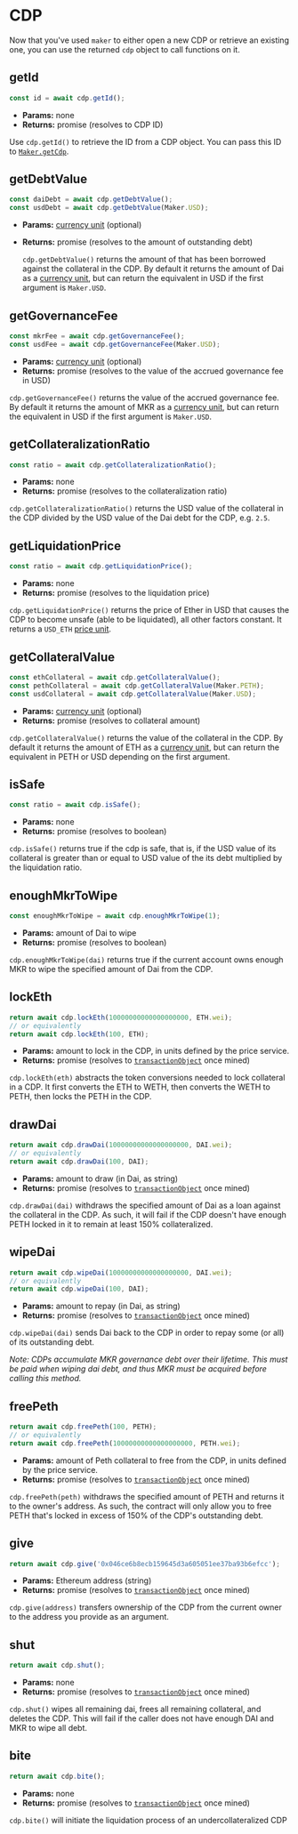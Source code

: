 # CDP

Now that you've used `maker` to either open a new CDP or retrieve an existing one, you can use the returned `cdp` object to call functions on it.

## **getId**

```javascript
const id = await cdp.getId();
```

* **Params:** none
* **Returns:** promise (resolves to CDP ID)

Use `cdp.getId()` to retrieve the ID from a CDP object. You can pass this ID to
[`Maker.getCdp`](#getcdp).

## **getDebtValue**

```javascript
const daiDebt = await cdp.getDebtValue();
const usdDebt = await cdp.getDebtValue(Maker.USD);
```

* **Params:** [currency unit](#units) (optional)
* **Returns:** promise (resolves to the amount of outstanding debt)

  `cdp.getDebtValue()` returns the amount of that has been borrowed against the collateral in the CDP. By default it returns the amount of Dai as a [currency unit](#units), but can return the equivalent in USD if the first argument is `Maker.USD`.

## **getGovernanceFee**

```javascript
const mkrFee = await cdp.getGovernanceFee();
const usdFee = await cdp.getGovernanceFee(Maker.USD);
```

* **Params:** [currency unit](#units) (optional)
* **Returns:** promise (resolves to the value of the accrued governance fee in USD)

`cdp.getGovernanceFee()` returns the value of the accrued governance fee. By default it returns the amount of MKR as a [currency unit](#units), but can return the equivalent in USD if the first argument is `Maker.USD`.

## **getCollateralizationRatio**

```javascript
const ratio = await cdp.getCollateralizationRatio();
```

* **Params:** none
* **Returns:** promise (resolves to the collateralization ratio)

`cdp.getCollateralizationRatio()` returns the USD value of the collateral in the CDP divided by the USD value of the Dai debt for the CDP, e.g. `2.5`.

## **getLiquidationPrice**

```javascript
const ratio = await cdp.getLiquidationPrice();
```

* **Params:** none
* **Returns:** promise (resolves to the liquidation price)

`cdp.getLiquidationPrice()` returns the price of Ether in USD that causes the CDP to become unsafe (able to be liquidated), all other factors constant. It returns a `USD_ETH` [price unit](#units).

## **getCollateralValue**

```javascript
const ethCollateral = await cdp.getCollateralValue();
const pethCollateral = await cdp.getCollateralValue(Maker.PETH);
const usdCollateral = await cdp.getCollateralValue(Maker.USD);
```

* **Params:** [currency unit](#units) (optional)
* **Returns:** promise (resolves to collateral amount)

`cdp.getCollateralValue()` returns the value of the collateral in the CDP. By default it returns the amount of ETH as a [currency unit](#units), but can return the equivalent in PETH or USD depending on the first argument.

## **isSafe**

```javascript
const ratio = await cdp.isSafe();
```

* **Params:** none
* **Returns:** promise (resolves to boolean)

`cdp.isSafe()` returns true if the cdp is safe, that is, if the USD value of its collateral is greater than or equal to USD value of the its debt multiplied by the liquidation ratio.

## **enoughMkrToWipe**

```javascript
const enoughMkrToWipe = await cdp.enoughMkrToWipe(1);
```

* **Params:** amount of Dai to wipe
* **Returns:** promise (resolves to boolean)

`cdp.enoughMkrToWipe(dai)` returns true if the current account owns enough MKR to wipe the specified amount of Dai from the CDP.

## **lockEth**

```javascript
return await cdp.lockEth(10000000000000000000, ETH.wei);
// or equivalently
return await cdp.lockEth(100, ETH);
```

* **Params:** amount to lock in the CDP, in units defined by the price service.
* **Returns:** promise (resolves to [`transactionObject`](#transactions) once mined)

`cdp.lockEth(eth)` abstracts the token conversions needed to lock collateral in a CDP. It first converts the ETH to WETH, then converts the WETH to PETH, then locks the PETH in the CDP.

## **drawDai**

```javascript
return await cdp.drawDai(10000000000000000000, DAI.wei);
// or equivalently
return await cdp.drawDai(100, DAI);
```

* **Params:** amount to draw (in Dai, as string)
* **Returns:** promise (resolves to [`transactionObject`](#transactions) once mined)

`cdp.drawDai(dai)` withdraws the specified amount of Dai as a loan against the collateral in the CDP. As such, it will fail if the CDP doesn't have enough PETH locked in it to remain at least 150% collateralized.

## **wipeDai**

```javascript
return await cdp.wipeDai(10000000000000000000, DAI.wei);
// or equivalently
return await cdp.wipeDai(100, DAI);
```

* **Params:** amount to repay (in Dai, as string)
* **Returns:** promise (resolves to [`transactionObject`](#transactions) once mined)

`cdp.wipeDai(dai)` sends Dai back to the CDP in order to repay some (or all) of its outstanding debt.

*Note: CDPs accumulate MKR governance debt over their lifetime. This must be paid when wiping dai debt, and thus MKR must be acquired before calling this method.*

## **freePeth**

```javascript
return await cdp.freePeth(100, PETH);
// or equivalently
return await cdp.freePeth(10000000000000000000, PETH.wei);
```

* **Params:** amount of Peth collateral to free from the CDP, in units defined by the price service.
* **Returns:** promise (resolves to [`transactionObject`](#transactions) once mined)

`cdp.freePeth(peth)` withdraws the specified amount of PETH and returns it to the owner's address. As such, the contract will only allow you to free PETH that's locked in excess of 150% of the CDP's outstanding debt.

## **give**

```javascript
return await cdp.give('0x046ce6b8ecb159645d3a605051ee37ba93b6efcc');
```

* **Params:** Ethereum address (string)
* **Returns:** promise (resolves to [`transactionObject`](#transactions) once mined)

`cdp.give(address)` transfers ownership of the CDP from the current owner to the address you provide as an argument.

## **shut**

```javascript
return await cdp.shut();
```

* **Params:** none
* **Returns:** promise (resolves to [`transactionObject`](#transactions) once mined)

`cdp.shut()` wipes all remaining dai, frees all remaining collateral, and deletes the CDP. This will fail if the caller does not have enough DAI and MKR to wipe all debt.

## **bite**

```javascript
return await cdp.bite();
```

* **Params:** none
* **Returns:** promise (resolves to [`transactionObject`](#transactions) once mined)

`cdp.bite()` will initiate the liquidation process of an undercollateralized CDP
